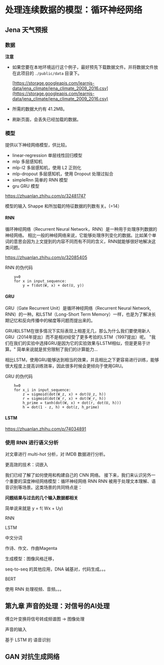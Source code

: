# 处理连续数据的模型：循环神经网络

## Jena 天气预报

### 数据

**注意** 

* 如果您要在本地环境运行这个例子，最好预先下载数据文件。并将数据文件放在此项目的 `./public/data` 目录下。

    [https://storage.googleapis.com/learnjs-data/jena_climate/jena_climate_2009_2016.csv](https://storage.googleapis.com/learnjs-data/jena_climate/jena_climate_2009_2016.csv)

* 所需的数据大约有 41.2MB。
* 刷新页面，会丢失已经加载的数据。

### 模型

提供以下神经网络模型，供比较。

* linear-regression 单层线性回归模型
* mlp 多层感知机
* mlp-l2 多层感知机，使用 L2 正则化
* mlp-dropout 多层感知机，使用 Dropout 处理过拟合
* simpleRnn 简单的 RNN 模型
* gru GRU 模型

https://zhuanlan.zhihu.com/p/32481747

模型的输入 Shappe 和所加载的特征数据的列数有关。(=14）
    
#### RNN

循环神经网络（Recurrent Neural Network，RNN）是一种用于处理序列数据的神经网络。
相比一般的神经网络来说，它能够处理序列变化的数据。比如某个单词的意思会因为上文提到的内容不同而有不同的含义，RNN就能够很好地解决这类问题。

https://zhuanlan.zhihu.com/p/32085405

RNN 的伪代码

        y=0
        for x in input_sequence:
            y = f(dot(W, x) + dot(U, y))

#### GRU

GRU（Gate Recurrent Unit）是循环神经网络（Recurrent Neural Network, RNN）的一种。和LSTM（Long-Short Term Memory）一样，也是为了解决长期记忆和反向传播中的梯度等问题而提出来的。

GRU和LSTM在很多情况下实际表现上相差无几，那么为什么我们要使用新人GRU（2014年提出）而不是相对经受了更多考验的LSTM（1997提出）呢。
"我们在我们的实验中选择GRU是因为它的实验效果与LSTM相似，但是更易于计算。"
简单来说就是贫穷限制了我们的计算能力...

相比LSTM，使用GRU能够达到相当的效果，并且相比之下更容易进行训练，能够很大程度上提高训练效率，因此很多时候会更倾向于使用GRU。

GRU 的伪代码

        h=0
        for x_i in input_sequence:
            z = sigmoid(dot(W_z, x) + dot(U_z, h))
            r = sigmoid(dot(W_r, x) + dot(W_r, h)) 
            h_prime = tanh(dot(W, x) + dot(r, dot(U, h))) 
            h = dot(1 - z, h) + dot(z, h_prime)

#### LSTM

https://zhuanlan.zhihu.com/p/74034891

### 使用 RNN 进行语义分析

对文章进行 multi-hot 分析，对 IMDB 数据进行分析。

更高效的技术：词嵌入



我们已经了解了如何使用和构建自己的 CNN 网络。
接下来，我们来认识另外一个重要的深度神经网络模型：循环神经网络 RNN
RNN 被用于处理文本理解、语音识别等场景。这类场景的共同特点是：

**问题结果与过去的几个输入数据都相关**

简单说来就是 y = f( Wx + Uy)



RNN



LSTM

中文分词

作诗、作文、作曲Magenta

生成模型：图像风格迁移，

seq-to-seq 的其他应用，DNA 碱基对，代码生成。。。

BERT

使用 RNN 处理视频、音频。。。

## 第九章 声音的处理：对信号的AI处理

傅立叶变换将信号转成频谱图 -> 图像处理

声音的输入

基于 LSTM 的 语音识别

## GAN 对抗生成网络
